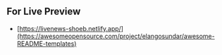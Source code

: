 ## For Live Preview

 - [https://livenews-shoeb.netlify.app/](https://awesomeopensource.com/project/elangosundar/awesome-README-templates)

